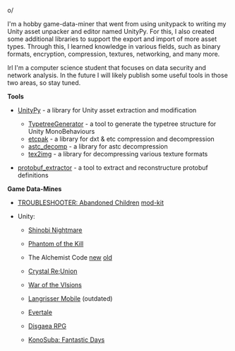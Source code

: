 o/


I'm a hobby game-data-miner that went from using unitypack to writing my Unity asset unpacker and editor named UnityPy. For this, I also created some additional libraries to support the export and import of more asset types.
Through this, I learned knowledge in various fields, such as binary formats, encryption, compression, textures, networking, and many more.


Irl I'm a computer science student that focuses on data security and network analysis. In the future I will likely publish some useful tools in those two areas, so stay tuned.

__Tools__

- [UnityPy](https://github.com/K0lb3/UnityPy) - a library for Unity asset extraction and modification
  - [TypetreeGenerator](https://github.com/K0lb3/TypeTreeGenerator) - a tool to generate the typetree structure for Unity MonoBehaviours
  - [etcpak](https://github.com/K0lb3/etcpak) - a library for dxt & etc compression and decompression
  - [astc_decomp](https://github.com/K0lb3/astc_decomp) - a library for astc decompression
  - [tex2img](https://github.com/K0lb3/tex2img) - a library for decompressing various texture formats

- [protobuf_extractor](https://github.com/K0lb3/proto_extractor) - a tool to extract and reconstructure protobuf definitions

__Game Data-Mines__

- [TROUBLESHOOTER: Abandoned Children](https://github.com/K0lb3/TROUBLESHOOTER-mine) [mod-kit](https://github.com/K0lb3/TroubleTool)

- Unity:
  - [Shinobi Nightmare](https://gitlab.com/K0lb3/shinobi-nightmare)
  - [Phantom of the Kill](https://gitlab.com/K0lb3/phantom-of-the-kill)
  - The Alchemist Code [new](https://github.com/K0lb3/The-Alchemist-Code---asset-downloader-and-extractor) [old](https://gitlab.com/the-alchemist-codes)
  - [Crystal Re;Union](https://gitlab.com/K0lb3/crystal-reunion)
  - [War of the VIsions](https://gitlab.com/war-of-the-visions)

  - [Langrisser Mobile](https://gitlab.com/langrisser) (outdated)

  - [Evertale](https://github.com/K0lb3/Evertale---asset-downloader-and-extractor)
  - [Disgaea RPG](https://github.com/K0lb3/Disgaea-RPG-Mine)
  - [KonoSuba: Fantastic Days](https://github.com/K0lb3/KonoSuba--Fantastic-Days-asset-downloader)

